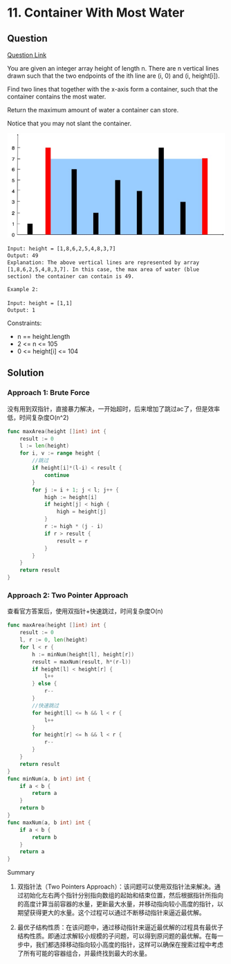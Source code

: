 # 11. Container With Most Water
## Question
[Question Link](https://leetcode.com/problems/container-with-most-water/)

You are given an integer array height of length n. There are n vertical lines drawn such that the two endpoints of the ith line are (i, 0) and (i, height[i]).

Find two lines that together with the x-axis form a container, such that the container contains the most water.

Return the maximum amount of water a container can store.

Notice that you may not slant the container.

![](../images/question_11.jpg)
```
Input: height = [1,8,6,2,5,4,8,3,7]
Output: 49
Explanation: The above vertical lines are represented by array [1,8,6,2,5,4,8,3,7]. In this case, the max area of water (blue section) the container can contain is 49.
```
```
Example 2:

Input: height = [1,1]
Output: 1
```
Constraints:

- n == height.length
- 2 <= n <= 105
- 0 <= height[i] <= 104

## Solution
### Approach 1: Brute Force
没有用到双指针，直接暴力解决，一开始超时，后来增加了跳过ac了，但是效率低，时间复杂度O(n^2)
```go
func maxArea(height []int) int {
	result := 0
	l := len(height)
	for i, v := range height {
        //跳过
		if height[i]*(l-i) < result {
			continue
		}
		for j := i + 1; j < l; j++ {
			high := height[i]
			if height[j] < high {
				high = height[j]
			}
			r := high * (j - i)
			if r > result {
				result = r
			}
		}
	}
	return result
}
```
### Approach 2: Two Pointer Approach
查看官方答案后，使用双指针+快速跳过，时间复杂度O(n)
```go
func maxArea(height []int) int {
	result := 0
	l, r := 0, len(height)
	for l < r { 
		h := minNum(height[l], height[r])
		result = maxNum(result, h*(r-l))
		if height[l] < height[r] {
			l++
		} else {
			r--
		}
		//快速跳过
		for height[l] <= h && l < r {
			l++
		}
		for height[r] <= h && l < r {
			r--
		}
	}
	return result
}
func minNum(a, b int) int {
	if a < b {
		return a
	}
	return b
}
func maxNum(a, b int) int {
	if a < b {
		return b
	}
	return a
}
```
Summary
1. 双指针法（Two Pointers Approach）：该问题可以使用双指针法来解决。通过初始化左右两个指针分别指向数组的起始和结束位置，然后根据指针所指向的高度计算当前容器的水量，更新最大水量，并移动指向较小高度的指针，以期望获得更大的水量。这个过程可以通过不断移动指针来逼近最优解。

2. 最优子结构性质：在该问题中，通过移动指针来逼近最优解的过程具有最优子结构性质。即通过求解较小规模的子问题，可以得到原问题的最优解。在每一步中，我们都选择移动指向较小高度的指针，这样可以确保在搜索过程中考虑了所有可能的容器组合，并最终找到最大的水量。